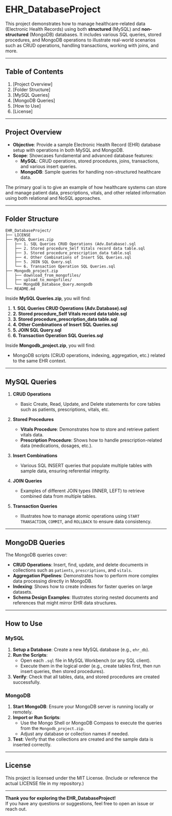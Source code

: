 
# EHR_DatabaseProject

This project demonstrates how to manage healthcare-related data (Electronic Health Records) using both **structured** (MySQL) and **non-structured** (MongoDB) databases. It includes various SQL queries, stored procedures, and MongoDB operations to illustrate real-world scenarios such as CRUD operations, handling transactions, working with joins, and more.

---

## Table of Contents
1. [Project Overview]
2. [Folder Structure]
3. [MySQL Queries]
4. [MongoDB Queries]
5. [How to Use]
6. [License]

---

## Project Overview
- **Objective**: Provide a sample Electronic Health Record (EHR) database setup with operations in both MySQL and MongoDB.
- **Scope**: Showcases fundamental and advanced database features:
  - **MySQL**: CRUD operations, stored procedures, joins, transactions, and various insert queries.
  - **MongoDB**: Sample queries for handling non-structured healthcare data.

The primary goal is to give an example of how healthcare systems can store and manage patient data, prescriptions, vitals, and other related information using both relational and NoSQL approaches.

---

## Folder Structure

```text
EHR_DatabaseProject/
├── LICENSE
├── MySQL Queries.zip
│   ├── 1. SQL Queries CRUD Operations (Adv.Database).sql
│   ├── 2. Stored procedure_Self Vitals record data table.sql
│   ├── 3. Stored procedure_prescription_data table.sql
│   ├── 4. Other Combinations of Insert SQL Queries.sql
│   ├── 5. JOIN SQL Query.sql
│   └── 6. Transaction Operation SQL Queries.sql
├── Mongodb_project.zip
│   ├── download_from_mongofiles/
│   ├── upload_to_mongofiles/
│   └── MongoDB_Database_Query.mongodb
└── README.md
```



Inside **MySQL Queries.zip**, you will find:
1. **1. SQL Queries CRUD Operations (Adv.Database).sql**  
2. **2. Stored procedure_Self Vitals record data table.sql**  
3. **3. Stored procedure_prescription_data table.sql**  
4. **4. Other Combinations of Insert SQL Queries.sql**  
5. **5. JOIN SQL Query.sql**  
6. **6. Transaction Operation SQL Queries.sql**  

Inside **Mongodb_project.zip**, you will find:
- MongoDB scripts (CRUD operations, indexing, aggregation, etc.) related to the same EHR context.

---

## MySQL Queries

1. **CRUD Operations**  
   - Basic Create, Read, Update, and Delete statements for core tables such as patients, prescriptions, vitals, etc.

2. **Stored Procedures**  
   - **Vitals Procedure**: Demonstrates how to store and retrieve patient vitals data.
   - **Prescription Procedure**: Shows how to handle prescription-related data (medications, dosages, etc.).

3. **Insert Combinations**  
   - Various SQL INSERT queries that populate multiple tables with sample data, ensuring referential integrity.

4. **JOIN Queries**  
   - Examples of different JOIN types (INNER, LEFT) to retrieve combined data from multiple tables.

5. **Transaction Queries**  
   - Illustrates how to manage atomic operations using `START TRANSACTION`, `COMMIT`, and `ROLLBACK` to ensure data consistency.

---

## MongoDB Queries

The MongoDB queries cover:
- **CRUD Operations**: Insert, find, update, and delete documents in collections such as `patients`, `prescriptions`, and `vitals`.
- **Aggregation Pipelines**: Demonstrates how to perform more complex data processing directly in MongoDB.
- **Indexing**: Shows how to create indexes for faster queries on large datasets.
- **Schema Design Examples**: Illustrates storing nested documents and references that might mirror EHR data structures.

---

## How to Use

### MySQL
1. **Setup a Database**: Create a new MySQL database (e.g., `ehr_db`).
2. **Run the Scripts**:  
   - Open each `.sql` file in MySQL Workbench (or any SQL client).  
   - Execute them in the logical order (e.g., create tables first, then run insert queries, then stored procedures).
3. **Verify**: Check that all tables, data, and stored procedures are created successfully.

### MongoDB
1. **Start MongoDB**: Ensure your MongoDB server is running locally or remotely.
2. **Import or Run Scripts**:  
   - Use the Mongo Shell or MongoDB Compass to execute the queries from the `Mongodb_project.zip`.
   - Adjust any database or collection names if needed.
3. **Test**: Verify that the collections are created and the sample data is inserted correctly.

---

## License

This project is licensed under the MIT License. (Include or reference the actual LICENSE file in my repository.)

---

**Thank you for exploring the EHR_DatabaseProject!**  
If you have any questions or suggestions, feel free to open an issue or reach out.



